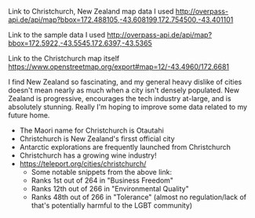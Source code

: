 Link to Christchurch, New Zealand map data I used
http://overpass-api.de/api/map?bbox=172.488105,-43.608199,172.754500,-43.401101

Link to the sample data I used
http://overpass-api.de/api/map?bbox=172.5922,-43.5545,172.6397,-43.5365

Link to the Christchurch map itself
https://www.openstreetmap.org/export#map=12/-43.4960/172.6681

I find New Zealand so fascinating, and my general heavy dislike of cities
doesn't mean nearly as much when a city isn't densely populated. New Zealand
is progressive, encourages the tech industry at-large, and is absolutely
stunning. Really I'm hoping to improve some data related to my future home.

- The Maori name for Christchurch is Otautahi
- Christchurch is New Zealand's firsst official city
- Antarctic explorations are frequently launched from Christchurch
- Christchurch has a growing wine industry!
- https://teleport.org/cities/christchurch/
    - Some notable snippets from the above link:
    - Ranks 1st out of 264 in "Business Freedom"
    - Ranks 12th out of 266 in "Environmental Quality"
    - Ranks 48th out of 266 in "Tolerance" (almost no regulation/lack of
    that's potentially harmful to the LGBT community)

